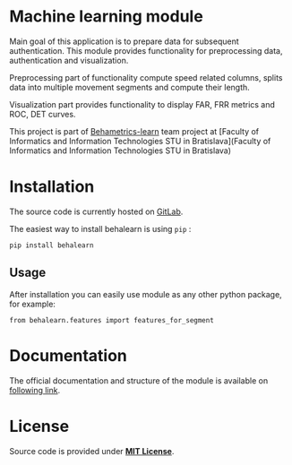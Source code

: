 # Machine learning module
Main goal of this application is to prepare data for subsequent 
authentication. This module provides functionality for preprocessing data, 
authentication and visualization. 

Preprocessing part of functionality compute speed related columns, splits data 
into multiple movement segments and compute their length. 

Visualization part provides functionality to display FAR, FRR metrics 
and ROC, DET curves.

This project is part of [Behametrics-learn](http://labss2.fiit.stuba.sk/TeamProject/2018/team04iss-it/) team project 
at [Faculty of Informatics and Information Technologies STU in Bratislava](Faculty of Informatics and Information Technologies STU in Bratislava)

# Installation
The source code is currently hosted on [GitLab](https://gitlab.com/tp-fastar/ML-module).

The easiest way to install behalearn is using ``pip`` :
```
pip install behalearn
```

## Usage
After installation you can easily use module as any other python package, for 
example:
```
from behalearn.features import features_for_segment
```

# Documentation
The official documentation and structure of the module is available on 
[following link](https://tp-fastar.gitlab.io/ML-module/).

# License
Source code is provided under [**MIT License**](/LICENSE).